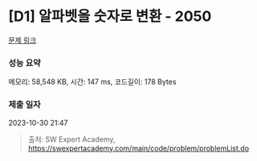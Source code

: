 # [D1] 알파벳을 숫자로 변환 - 2050 

[문제 링크](https://swexpertacademy.com/main/code/problem/problemDetail.do?contestProbId=AV5QLGxKAzQDFAUq) 

### 성능 요약

메모리: 58,548 KB, 시간: 147 ms, 코드길이: 178 Bytes

### 제출 일자

2023-10-30 21:47



> 출처: SW Expert Academy, https://swexpertacademy.com/main/code/problem/problemList.do